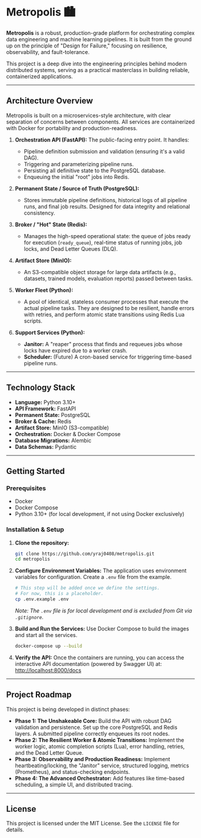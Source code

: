 # Metropolis 🏙️

**Metropolis** is a robust, production-grade platform for orchestrating complex data engineering and machine learning pipelines. It is built from the ground up on the principle of "Design for Failure," focusing on resilience, observability, and fault-tolerance.

This project is a deep dive into the engineering principles behind modern distributed systems, serving as a practical masterclass in building reliable, containerized applications.

---

## Architecture Overview

Metropolis is built on a microservices-style architecture, with clear separation of concerns between components. All services are containerized with Docker for portability and production-readiness.

1.  **Orchestration API (FastAPI):** The public-facing entry point. It handles:
    *   Pipeline definition submission and validation (ensuring it's a valid DAG).
    *   Triggering and parameterizing pipeline runs.
    *   Persisting all definitive state to the PostgreSQL database.
    *   Enqueuing the initial "root" jobs into Redis.

2.  **Permanent State / Source of Truth (PostgreSQL):**
    *   Stores immutable pipeline definitions, historical logs of all pipeline runs, and final job results. Designed for data integrity and relational consistency.

3.  **Broker / "Hot" State (Redis):**
    *   Manages the high-speed operational state: the queue of jobs ready for execution (`ready_queue`), real-time status of running jobs, job locks, and Dead Letter Queues (DLQ).

4.  **Artifact Store (MinIO):**
    *   An S3-compatible object storage for large data artifacts (e.g., datasets, trained models, evaluation reports) passed between tasks.

5.  **Worker Fleet (Python):**
    *   A pool of identical, stateless consumer processes that execute the actual pipeline tasks. They are designed to be resilient, handle errors with retries, and perform atomic state transitions using Redis Lua scripts.

6.  **Support Services (Python):**
    *   **Janitor:** A "reaper" process that finds and requeues jobs whose locks have expired due to a worker crash.
    *   **Scheduler:** (Future) A cron-based service for triggering time-based pipeline runs.

---

## Technology Stack

*   **Language:** Python 3.10+
*   **API Framework:** FastAPI
*   **Permanent State:** PostgreSQL
*   **Broker & Cache:** Redis
*   **Artifact Store:** MinIO (S3-compatible)
*   **Orchestration:** Docker & Docker Compose
*   **Database Migrations:** Alembic
*   **Data Schemas:** Pydantic

---

## Getting Started

### Prerequisites

*   Docker
*   Docker Compose
*   Python 3.10+ (for local development, if not using Docker exclusively)

### Installation & Setup

1.  **Clone the repository:**
    ```bash
    git clone https://github.com/yraj0408/metropolis.git
    cd metropolis
    ```

2.  **Configure Environment Variables:**
    The application uses environment variables for configuration. Create a `.env` file from the example.
    ```bash
    # This step will be added once we define the settings.
    # For now, this is a placeholder.
    cp .env.example .env
    ```
    *Note: The `.env` file is for local development and is excluded from Git via `.gitignore`.*

3.  **Build and Run the Services:**
    Use Docker Compose to build the images and start all the services.
    ```bash
    docker-compose up --build
    ```

4.  **Verify the API:**
    Once the containers are running, you can access the interactive API documentation (powered by Swagger UI) at:
    [http://localhost:8000/docs](http://localhost:8000/docs)

---

## Project Roadmap

This project is being developed in distinct phases:

*   **Phase 1: The Unshakeable Core:** Build the API with robust DAG validation and persistence. Set up the core PostgreSQL and Redis layers. A submitted pipeline correctly enqueues its root nodes.
*   **Phase 2: The Resilient Worker & Atomic Transitions:** Implement the worker logic, atomic completion scripts (Lua), error handling, retries, and the Dead Letter Queue.
*   **Phase 3: Observability and Production Readiness:** Implement heartbeating/locking, the "Janitor" service, structured logging, metrics (Prometheus), and status-checking endpoints.
*   **Phase 4: The Advanced Orchestrator:** Add features like time-based scheduling, a simple UI, and distributed tracing.

---

## License

This project is licensed under the MIT License. See the `LICENSE` file for details.
